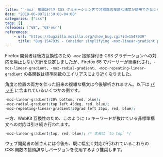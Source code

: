 ```yaml
---
title: "`-moz` 接頭辞付き CSS グラデーション内で非標準の複雑な構文が使用できなくなりました"
date: "2019-06-09T21:50:00-04:00"
categories: ["css"]
tags: []
releases: ["68", "68-esr"]
references:
    - url: "https://bugzilla.mozilla.org/show_bug.cgi?id=1547939"
      title: "Bug 1547939 - Consider simplifying -moz-linear-gradient parsing"
---
```

Firefox 開発者は後方互換性のため `-moz` 接頭辞付き CSS グラデーションへの対応を廃止しない方針を決定しましたが、Firefox 68 でパーサーが簡素化され、`-moz-linear-gradient`、`-moz-radial-gradient`、`-moz-repeating-linear-gradient` の各関数は標準関数のエイリアスにより近くなりました。

角度と位置の両方を伴った旧来の複雑な構文は今後解析されません。以下は [パッチ](https://hg.mozilla.org/mozilla-central/rev/a484a2625d18) に含まれているいくつかの例です。

```css
-moz-linear-gradient(20% bottom, red, blue);
-moz-radial-gradient(top left 45deg, red, blue);
-moz-repeating-linear-gradient(30grad left 35px, red, blue);
```

一方、WebKit 互換性のため、このように `to` キーワードが抜けている非標準構文への対応は引き続き行われます。

```css
-moz-linear-gradient(top, red, blue); /* 本来は `to top` */
```

ウェブ開発者の皆さんには今後も、既に幅広く対応が行われているこれらの CSS 関数の接頭辞なしバージョンを使用するよう推奨します。
